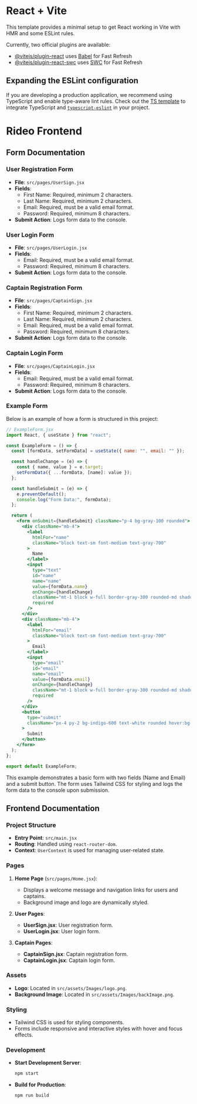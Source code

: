 # React + Vite

This template provides a minimal setup to get React working in Vite with HMR and some ESLint rules.

Currently, two official plugins are available:

- [@vitejs/plugin-react](https://github.com/vitejs/vite-plugin-react/blob/main/packages/plugin-react/README.md) uses [Babel](https://babeljs.io/) for Fast Refresh
- [@vitejs/plugin-react-swc](https://github.com/vitejs/vite-plugin-react-swc) uses [SWC](https://swc.rs/) for Fast Refresh

## Expanding the ESLint configuration

If you are developing a production application, we recommend using TypeScript and enable type-aware lint rules. Check out the [TS template](https://github.com/vitejs/vite/tree/main/packages/create-vite/template-react-ts) to integrate TypeScript and [`typescript-eslint`](https://typescript-eslint.io) in your project.

# Rideo Frontend

## Form Documentation

### User Registration Form

- **File**: `src/pages/UserSign.jsx`
- **Fields**:
  - First Name: Required, minimum 2 characters.
  - Last Name: Required, minimum 2 characters.
  - Email: Required, must be a valid email format.
  - Password: Required, minimum 8 characters.
- **Submit Action**: Logs form data to the console.

### User Login Form

- **File**: `src/pages/UserLogin.jsx`
- **Fields**:
  - Email: Required, must be a valid email format.
  - Password: Required, minimum 8 characters.
- **Submit Action**: Logs form data to the console.

### Captain Registration Form

- **File**: `src/pages/CaptainSign.jsx`
- **Fields**:
  - First Name: Required, minimum 2 characters.
  - Last Name: Required, minimum 2 characters.
  - Email: Required, must be a valid email format.
  - Password: Required, minimum 8 characters.
- **Submit Action**: Logs form data to the console.

### Captain Login Form

- **File**: `src/pages/CaptainLogin.jsx`
- **Fields**:
  - Email: Required, must be a valid email format.
  - Password: Required, minimum 8 characters.
- **Submit Action**: Logs form data to the console.

### Example Form

Below is an example of how a form is structured in this project:

```jsx
// ExampleForm.jsx
import React, { useState } from "react";

const ExampleForm = () => {
  const [formData, setFormData] = useState({ name: "", email: "" });

  const handleChange = (e) => {
    const { name, value } = e.target;
    setFormData({ ...formData, [name]: value });
  };

  const handleSubmit = (e) => {
    e.preventDefault();
    console.log("Form Data:", formData);
  };

  return (
    <form onSubmit={handleSubmit} className="p-4 bg-gray-100 rounded">
      <div className="mb-4">
        <label
          htmlFor="name"
          className="block text-sm font-medium text-gray-700"
        >
          Name
        </label>
        <input
          type="text"
          id="name"
          name="name"
          value={formData.name}
          onChange={handleChange}
          className="mt-1 block w-full border-gray-300 rounded-md shadow-sm focus:ring-indigo-500 focus:border-indigo-500 sm:text-sm"
          required
        />
      </div>
      <div className="mb-4">
        <label
          htmlFor="email"
          className="block text-sm font-medium text-gray-700"
        >
          Email
        </label>
        <input
          type="email"
          id="email"
          name="email"
          value={formData.email}
          onChange={handleChange}
          className="mt-1 block w-full border-gray-300 rounded-md shadow-sm focus:ring-indigo-500 focus:border-indigo-500 sm:text-sm"
          required
        />
      </div>
      <button
        type="submit"
        className="px-4 py-2 bg-indigo-600 text-white rounded hover:bg-indigo-700"
      >
        Submit
      </button>
    </form>
  );
};

export default ExampleForm;
```

This example demonstrates a basic form with two fields (Name and Email) and a submit button. The form uses Tailwind CSS for styling and logs the form data to the console upon submission.

## Frontend Documentation

### Project Structure

- **Entry Point**: `src/main.jsx`
- **Routing**: Handled using `react-router-dom`.
- **Context**: `UserContext` is used for managing user-related state.

### Pages

1. **Home Page** (`src/pages/Home.jsx`):

   - Displays a welcome message and navigation links for users and captains.
   - Background image and logo are dynamically styled.

2. **User Pages**:

   - **UserSign.jsx**: User registration form.
   - **UserLogin.jsx**: User login form.

3. **Captain Pages**:
   - **CaptainSign.jsx**: Captain registration form.
   - **CaptainLogin.jsx**: Captain login form.

### Assets

- **Logo**: Located in `src/assets/Images/logo.png`.
- **Background Image**: Located in `src/assets/Images/backImage.png`.

### Styling

- Tailwind CSS is used for styling components.
- Forms include responsive and interactive styles with hover and focus effects.

### Development

- **Start Development Server**:
  ```bash
  npm start
  ```
- **Build for Production**:
  ```bash
  npm run build
  ```
